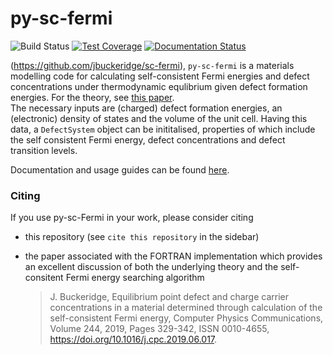 # py-sc-fermi

![Build Status](https://github.com/bjmorgan/py-sc-fermi/actions/workflows/build.yml/badge.svg)
[![Test Coverage](https://api.codeclimate.com/v1/badges/e2ee22eaa4387f072ce7/test_coverage)](https://codeclimate.com/github/bjmorgan/py-sc-fermi/test_coverage)
[![Documentation Status](https://readthedocs.org/projects/py-sc-fermi/badge/?version=latest)](https://py-sc-fermi.readthedocs.io/en/latest/?badge=latest)
      
(https://github.com/jbuckeridge/sc-fermi), `py-sc-fermi` is a materials modelling code for calculating self-consistent Fermi energies and defect concentrations under thermodynamic equlibrium given defect formation energies. For the theory, see [this paper](https://doi.org/10.1016/j.cpc.2019.06.017).   
The necessary inputs are (charged) defect formation energies, an (electronic) density of states and the volume of the unit cell. Having this data, a `DefectSystem` object can be inititalised, properties of which include the self consistent Fermi energy, defect concentrations and defect transition levels. 

Documentation and usage guides can be found [here](https://py-sc-fermi.readthedocs.io/en/latest/).

### Citing

If you use py-sc-Fermi in your work, please consider citing 
- this repository (see `cite this repository` in the sidebar)
- the paper associated with the FORTRAN implementation which provides an excellent discussion of both the underlying theory and the self-consitent Fermi energy searching algorithm  

   > J. Buckeridge, Equilibrium point defect and charge carrier concentrations in a material determined through calculation of the self-consistent Fermi energy, Computer Physics      Communications, Volume 244, 2019, Pages 329-342, ISSN 0010-4655, https://doi.org/10.1016/j.cpc.2019.06.017.
